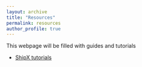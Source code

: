 ```yaml
---
layout: archive
title: "Resources"
permalink: resources
author_profile: true
---
```


This webpage will be filled with guides and tutorials

- [ShipX tutorials]('https://momchil-terziev.github.io/resources/Working-with-shipx-title/')

